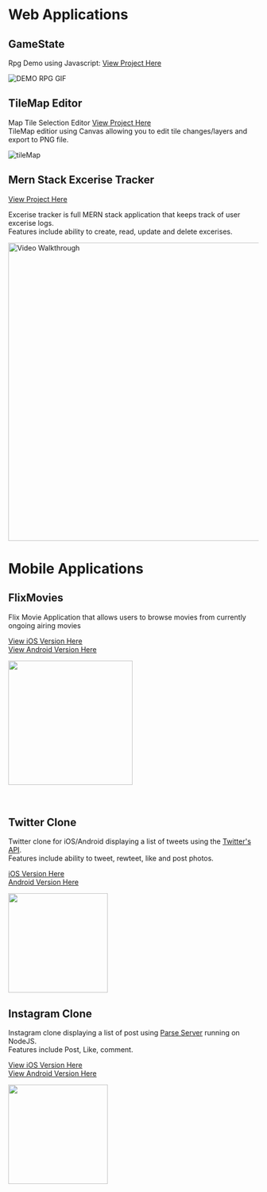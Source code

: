 # Web Applications

## GameState
Rpg Demo using Javascript: [View Project Here](https://kennethli36.github.io/GameState/) 

![DEMO RPG GIF](https://media1.giphy.com/media/VUVZMl5j68NkgPrIsY/giphy.gif)

## TileMap Editor
Map Tile Selection Editor [View Project Here](https://github.com/Kennethli36/TileMap) \
TileMap editior using Canvas allowing you to edit tile changes/layers and export to PNG file.

![tileMap](https://media4.giphy.com/media/FvYy7EKzMcLBf60rzI/giphy.gif)

## Mern Stack Excerise Tracker 
[View Project Here](https://github.com/Kennethli36/Excerise-Tracker)

Excerise tracker is full MERN stack application that keeps track of user excerise logs.   \
Features include ability to create, read, update and delete excerises. 

<img src='https://media0.giphy.com/media/8pLKimmQ4fDZgozoSR/giphy.gif' title='Video Walkthrough' width='600' alt='Video Walkthrough' />


# Mobile Applications

## FlixMovies
Flix Movie Application that allows users to browse movies from currently ongoing airing movies

[View iOS Version Here](https://github.com/Kennethli36/FlixMovie) <br />
[View Android Version Here](https://github.com/Kennethli36/FlixsterAndroid)

<img src="https://media3.giphy.com/media/rqiTXf4wj4k0K7W60Z/giphy.gif" width=250>

<br>
<br>
<br>

## Twitter Clone

Twitter clone for iOS/Android displaying a list of tweets using the [Twitter's API](https://developer.twitter.com/en/docs). <br />
Features include ability to tweet, rewteet, like and post photos.

[iOS Version Here](https://github.com/Kennethli36/TwitterClone) <br />
[Android Version Here](https://github.com/Kennethli36/TwitterCloneAndroid)

<img src='https://media1.giphy.com/media/lZonIp91lY47ipTSk0/giphy.gif' width=200> 

<br>

## Instagram Clone

Instagram clone displaying a list of post using [Parse Server](https://docs.parseplatform.org/parse-server/guide/) running on NodeJS. \
Features include Post, Like, comment.

[View iOS Version Here](https://github.com/Kennethli36/InstagramClone) \
[View Android Version Here](https://github.com/Kennethli36/ParseAndroid)

<img src='https://media1.giphy.com/media/EtXMeLQZsapVg2NJxD/giphy.gif' width=200>





